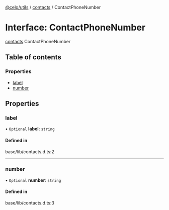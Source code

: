 [@celo/utils](../README.md) / [contacts](../modules/contacts.md) / ContactPhoneNumber

# Interface: ContactPhoneNumber

[contacts](../modules/contacts.md).ContactPhoneNumber

## Table of contents

### Properties

- [label](contacts.ContactPhoneNumber.md#label)
- [number](contacts.ContactPhoneNumber.md#number)

## Properties

### label

• `Optional` **label**: `string`

#### Defined in

base/lib/contacts.d.ts:2

___

### number

• `Optional` **number**: `string`

#### Defined in

base/lib/contacts.d.ts:3

